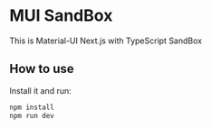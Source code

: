 # MUI SandBox

This is Material-UI Next.js with TypeScript SandBox


## How to use

Install it and run:

```sh
npm install
npm run dev
```
